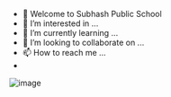 - 👋 Welcome to Subhash Public School
- 👀 I’m interested in ...
- 🌱 I’m currently learning ...
- 💞️ I’m looking to collaborate on ...
- 📫 How to reach me ...
- 
![image](https://github.com/spsnoneya/spsnoneya/assets/142210847/1e488e5c-44f5-411a-969c-6bc39e26f4ef)

<!---
spsnoneya/spsnoneya is a ✨ special ✨ repository because its `README.md` (this file) appears on your GitHub profile.
You can click the Preview link to take a look at your changes.
--->
